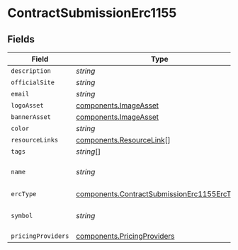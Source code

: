 # ContractSubmissionErc1155


## Fields

| Field                                                                                                      | Type                                                                                                       | Required                                                                                                   | Description                                                                                                | Example                                                                                                    |
| ---------------------------------------------------------------------------------------------------------- | ---------------------------------------------------------------------------------------------------------- | ---------------------------------------------------------------------------------------------------------- | ---------------------------------------------------------------------------------------------------------- | ---------------------------------------------------------------------------------------------------------- |
| `description`                                                                                              | *string*                                                                                                   | :heavy_minus_sign:                                                                                         | N/A                                                                                                        |                                                                                                            |
| `officialSite`                                                                                             | *string*                                                                                                   | :heavy_minus_sign:                                                                                         | N/A                                                                                                        |                                                                                                            |
| `email`                                                                                                    | *string*                                                                                                   | :heavy_minus_sign:                                                                                         | N/A                                                                                                        |                                                                                                            |
| `logoAsset`                                                                                                | [components.ImageAsset](../../models/components/imageasset.md)                                             | :heavy_minus_sign:                                                                                         | N/A                                                                                                        |                                                                                                            |
| `bannerAsset`                                                                                              | [components.ImageAsset](../../models/components/imageasset.md)                                             | :heavy_minus_sign:                                                                                         | N/A                                                                                                        |                                                                                                            |
| `color`                                                                                                    | *string*                                                                                                   | :heavy_minus_sign:                                                                                         | N/A                                                                                                        |                                                                                                            |
| `resourceLinks`                                                                                            | [components.ResourceLink](../../models/components/resourcelink.md)[]                                       | :heavy_minus_sign:                                                                                         | N/A                                                                                                        |                                                                                                            |
| `tags`                                                                                                     | *string*[]                                                                                                 | :heavy_minus_sign:                                                                                         | N/A                                                                                                        |                                                                                                            |
| `name`                                                                                                     | *string*                                                                                                   | :heavy_check_mark:                                                                                         | The contract name.                                                                                         | Wrapped AVAX                                                                                               |
| `ercType`                                                                                                  | [components.ContractSubmissionErc1155ErcType](../../models/components/contractsubmissionerc1155erctype.md) | :heavy_check_mark:                                                                                         | N/A                                                                                                        |                                                                                                            |
| `symbol`                                                                                                   | *string*                                                                                                   | :heavy_check_mark:                                                                                         | The contract symbol.                                                                                       | WAVAX                                                                                                      |
| `pricingProviders`                                                                                         | [components.PricingProviders](../../models/components/pricingproviders.md)                                 | :heavy_minus_sign:                                                                                         | N/A                                                                                                        |                                                                                                            |